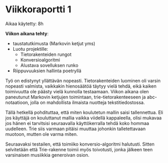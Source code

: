 # Viikkoraportti 1

Aikaa käytetty: 8h

**Viikon aikana tehty**:
- taustatutkimusta (Markovin ketjut yms)
- Luotu projektille:
    - Tietorakenteiden rungot
    - Konversioalgoritmi
    - Alustava sovelluksen runko
- Riippuvuuksien hallinta poetryllä

Työ on edistynyt yllättävän nopeasti. Tietorakenteiden luominen oli varsin nopeasti valmista, vaikkakin
hienosäätöä täytyy vielä tehdä, eikä kaiken toimivuutta ole päästy vielä kunnolla testaamaan. Viikon
aikana olen paneutunut Markovin ketjujen toimintaan, trie-tietorakenteeseen ja abc-notaatioon, jolla
on mahdollista ilmaista nuotteja tekstitiedostossa.

Tällä hetkellä pohdituttaa, että miten koulutetun mallin saisi tallennettua. Eli jos käyttäjä on
kouluttanut mallia vaikka viidellä kappaleella, olisi mukavaa jos hänen ei tarvitsisi seuraavalla
käyttökerralla tehdä koko hommaa uudelleen. Trie siis varmaan pitäisi muuttaa johonkin talletettavaan
muotoon, mutten ole varma miten.

Seuraavaksi testailen, että toimiiko konversio-algoritmi halutusti. Sitten selvitetään että Trie-rakenne
toimii myös toivotusti, jonka jälkeen teen varsinaisen musiikkia generoivan osion.
